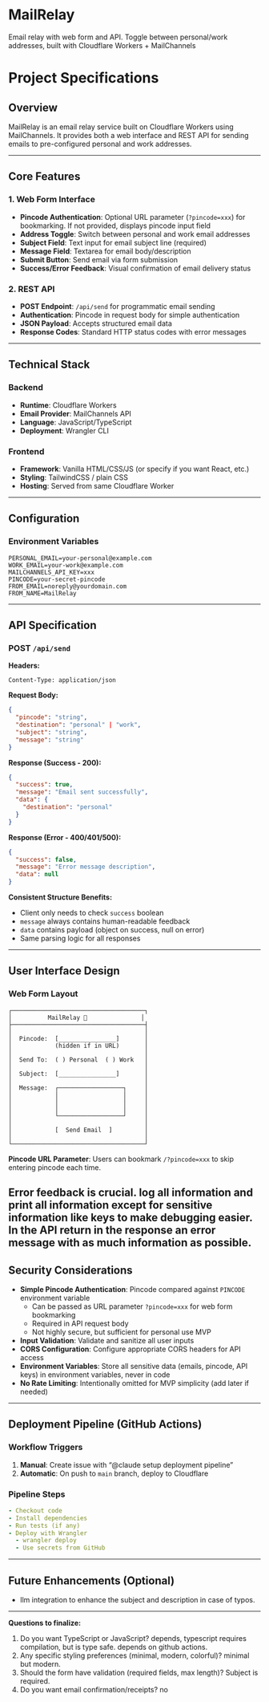 # MailRelay
Email relay with web form and API. Toggle between personal/work addresses, built with Cloudflare Workers + MailChannels


# Project Specifications

## Overview

MailRelay is an email relay service built on Cloudflare Workers using MailChannels. It provides both a web interface and REST API for sending emails to pre-configured personal and work addresses.

-----

## Core Features

### 1. Web Form Interface

- **Pincode Authentication**: Optional URL parameter (`?pincode=xxx`) for bookmarking. If not provided, displays pincode input field
- **Address Toggle**: Switch between personal and work email addresses
- **Subject Field**: Text input for email subject line (required)
- **Message Field**: Textarea for email body/description
- **Submit Button**: Send email via form submission
- **Success/Error Feedback**: Visual confirmation of email delivery status

### 2. REST API

- **POST Endpoint**: `/api/send` for programmatic email sending
- **Authentication**: Pincode in request body for simple authentication
- **JSON Payload**: Accepts structured email data
- **Response Codes**: Standard HTTP status codes with error messages

-----

## Technical Stack

### Backend

- **Runtime**: Cloudflare Workers
- **Email Provider**: MailChannels API
- **Language**: JavaScript/TypeScript
- **Deployment**: Wrangler CLI

### Frontend

- **Framework**: Vanilla HTML/CSS/JS (or specify if you want React, etc.)
- **Styling**: TailwindCSS / plain CSS
- **Hosting**: Served from same Cloudflare Worker

-----

## Configuration

### Environment Variables

```
PERSONAL_EMAIL=your-personal@example.com
WORK_EMAIL=your-work@example.com
MAILCHANNELS_API_KEY=xxx
PINCODE=your-secret-pincode
FROM_EMAIL=noreply@yourdomain.com
FROM_NAME=MailRelay
```

-----

## API Specification

### POST `/api/send`

**Headers:**

```
Content-Type: application/json
```

**Request Body:**

```json
{
  "pincode": "string",
  "destination": "personal" | "work",
  "subject": "string",
  "message": "string"
}
```

**Response (Success - 200):**

```json
{
  "success": true,
  "message": "Email sent successfully",
  "data": {
    "destination": "personal"
  }
}
```

**Response (Error - 400/401/500):**

```json
{
  "success": false,
  "message": "Error message description",
  "data": null
}
```

**Consistent Structure Benefits:**

- Client only needs to check `success` boolean
- `message` always contains human-readable feedback
- `data` contains payload (object on success, null on error)
- Same parsing logic for all responses

-----

## User Interface Design

### Web Form Layout

```
┌─────────────────────────────────────┐
│          MailRelay 📧               │
├─────────────────────────────────────┤
│                                     │
│  Pincode:  [________________]       │
│            (hidden if in URL)       │
│                                     │
│  Send To:  ( ) Personal  ( ) Work   │
│                                     │
│  Subject:  [________________]       │
│                                     │
│  Message:  ┌──────────────────┐     │
│            │                  │     │
│            │                  │     │
│            │                  │     │
│            └──────────────────┘     │
│                                     │
│            [  Send Email  ]         │
│                                     │
└─────────────────────────────────────┘
```

**Pincode URL Parameter**: Users can bookmark `/?pincode=xxx` to skip entering pincode each time.

Error feedback is crucial. log all information and print all information except for sensitive information like keys to make debugging easier. 
In the API return in the response an error message with as much information as possible. 
-----

## Security Considerations

- **Simple Pincode Authentication**: Pincode compared against `PINCODE` environment variable
  - Can be passed as URL parameter `?pincode=xxx` for web form bookmarking
  - Required in API request body
  - Not highly secure, but sufficient for personal use MVP
- **Input Validation**: Validate and sanitize all user inputs
- **CORS Configuration**: Configure appropriate CORS headers for API access
- **Environment Variables**: Store all sensitive data (emails, pincode, API keys) in environment variables, never in code
- **No Rate Limiting**: Intentionally omitted for MVP simplicity (add later if needed)

-----

## Deployment Pipeline (GitHub Actions)

### Workflow Triggers

1. **Manual**: Create issue with “@claude setup deployment pipeline”
1. **Automatic**: On push to `main` branch, deploy to Cloudflare

### Pipeline Steps

```yaml
- Checkout code
- Install dependencies
- Run tests (if any)
- Deploy with Wrangler
  - wrangler deploy
  - Use secrets from GitHub
```

-----

## Future Enhancements (Optional)

- llm integration to enhance the subject and description in case of typos. 

-----

**Questions to finalize:**

1. Do you want TypeScript or JavaScript?  depends, typescript requires compilation, but is type safe. depends on github actions.
1. Any specific styling preferences (minimal, modern, colorful)? minimal but modern.
1. Should the form have validation (required fields, max length)?  Subject is required.
1. Do you want email confirmation/receipts? no

